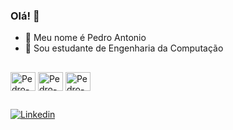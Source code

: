 ### Olá! 👋

- 🌙 Meu nome é Pedro Antonio
- 🔭 Sou estudante de Engenharia da Computação

##
<div> 
<img align="center" alt="Pedro-Py" height="30" width="40" src="https://cdn.jsdelivr.net/gh/devicons/devicon@latest/icons/python/python-original.svg" />
<img align="center" alt="Pedro-C" height="30" width="40" src="https://cdn.jsdelivr.net/gh/devicons/devicon@latest/icons/c/c-original.svg" />
<img align="center" alt="Pedro-C" height="30" width="40" src="https://cdn.jsdelivr.net/gh/devicons/devicon@latest/icons/html5/html5-original.svg" />    
</div>

## 

[![Linkedin](https://img.shields.io/badge/LinkedIn-0077B5?style=for-the-badge&logo=linkedin&logoColor=white)](https://www.linkedin.com/in/pedroantonio-dev)
